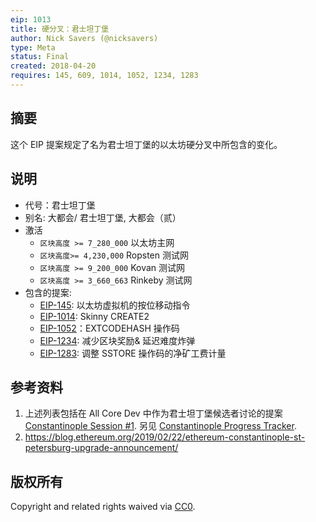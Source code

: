 ```yaml
---
eip: 1013
title: 硬分叉：君士坦丁堡
author: Nick Savers (@nicksavers)
type: Meta
status: Final
created: 2018-04-20
requires: 145, 609, 1014, 1052, 1234, 1283
---
```


## 摘要

这个 EIP 提案规定了名为君士坦丁堡的以太坊硬分叉中所包含的变化。

## 说明

- 代号：君士坦丁堡
- 别名: 大都会/ 君士坦丁堡, 大都会（贰）
- 激活
  - `区块高度 >= 7_280_000` 以太坊主网
  - `区块高度>= 4,230,000` Ropsten 测试网
  - `区块高度 >= 9_200_000` Kovan 测试网
  - `区块高度 >= 3_660_663` Rinkeby 测试网
- 包含的提案:
  - [EIP-145](./eip-145.md): 以太坊虚拟机的按位移动指令
  - [EIP-1014](./eip-1014.md): Skinny CREATE2
  - [EIP-1052](./eip-1052.md)：EXTCODEHASH 操作码
  - [EIP-1234](./eip-1234.md): 减少区块奖励& 延迟难度炸弹
  - [EIP-1283](./eip-1283.md): 调整 SSTORE 操作码的净矿工费计量

## 参考资料

1. 上述列表包括在 All Core Dev 中作为君士坦丁堡候选者讨论的提案[Constantinople Session #1](https://github.com/ethereum/pm/issues/55). 另见 [Constantinople Progress Tracker](https://github.com/ethereum/pm/wiki/Constantinople-Progress-Tracker).
2. https://blog.ethereum.org/2019/02/22/ethereum-constantinople-st-petersburg-upgrade-announcement/

## 版权所有​​​​​

Copyright and related rights waived via [CC0](https://creativecommons.org/publicdomain/zero/1.0/).
